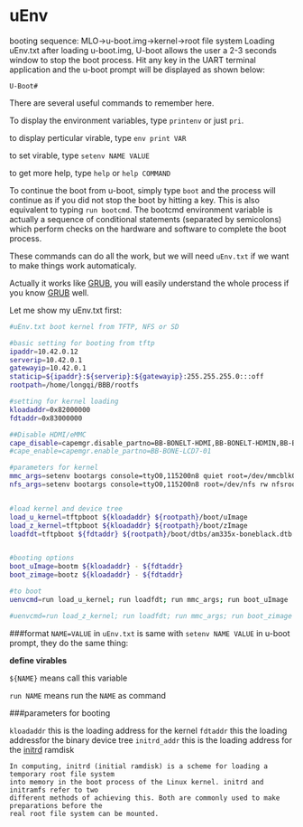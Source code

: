 # uEnv
booting sequence:
MLO->u-boot.img->kernel->root file system
Loading uEnv.txt after loading u-boot.img,
U-boot allows the user a 2-3 seconds window to stop the boot process.
Hit any key in the UART terminal application and the u-boot prompt will
be displayed as shown below:

`U-Boot#   `

There are several useful commands to remember here.

To display the environment variables, type `printenv` or just `pri`.

to display perticular virable, type `env print VAR`

to set virable, type `setenv NAME VALUE`

to get more help, type `help` or `help COMMAND`

To continue the boot from u-boot, simply type `boot` and the process will continue as if you did not stop the boot by hitting a key.  This is also equivalent to typing `run bootcmd`.  The bootcmd environment variable is actually a sequence of conditional statements (separated by semicolons) which perform checks on the hardware and software to complete the boot process.

These commands can do all the work, but we will need `uEnv.txt` if we want to make things work
automaticaly.

Actually it works like [GRUB], you will easily understand the whole process if you know [GRUB] well.

Let me show my uEnv.txt first:

```bash
#uEnv.txt boot kernel from TFTP, NFS or SD

#basic setting for booting from tftp
ipaddr=10.42.0.12
serverip=10.42.0.1
gatewayip=10.42.0.1
staticip=${ipaddr}:${serverip}:${gatewayip}:255.255.255.0:::off
rootpath=/home/longqi/BBB/rootfs

#setting for kernel loading
kloadaddr=0x82000000
fdtaddr=0x83000000

##Disable HDMI/eMMC
cape_disable=capemgr.disable_partno=BB-BONELT-HDMI,BB-BONELT-HDMIN,BB-BONE-EMMC-2G
#cape_enable=capemgr.enable_partno=BB-BONE-LCD7-01

#parameters for kernel
mmc_args=setenv bootargs console=ttyO0,115200n8 quiet root=/dev/mmcblk0p2 ro rootfstype=ext4 rootwait ${cape_disable} ${cape_enable}
nfs_args=setenv bootargs console=ttyO0,115200n8 root=/dev/nfs rw nfsroot=${serverip}:${rootpath} ip=${staticip} ${cape_disable} ${cape_enable}


#load kernel and device tree
load_u_kernel=tftpboot ${kloadaddr} ${rootpath}/boot/uImage
load_z_kernel=tftpboot ${kloadaddr} ${rootpath}/boot/zImage
loadfdt=tftpboot ${fdtaddr} ${rootpath}/boot/dtbs/am335x-boneblack.dtb


#booting options
boot_uImage=bootm ${kloadaddr} - ${fdtaddr}
boot_zimage=bootz ${kloadaddr} - ${fdtaddr}

#to boot
uenvcmd=run load_u_kernel; run loadfdt; run mmc_args; run boot_uImage

#uenvcmd=run load_z_kernel; run loadfdt; run mmc_args; run boot_zimage

```
###format
`NAME=VALUE` in `uEnv.txt` is same with `setenv NAME VALUE` in u-boot prompt, they do the same thing:

**define virables**

`${NAME}` means call this variable

`run NAME` means run the `NAME` as command

###parameters for booting

`kloadaddr` this is the loading address for the kernel
`fdtaddr` this the loading addressfor the binary device tree
`initrd_addr` this is the loading address for the [initrd] ramdisk
```
In computing, initrd (initial ramdisk) is a scheme for loading a temporary root file system
into memory in the boot process of the Linux kernel. initrd and initramfs refer to two
different methods of achieving this. Both are commonly used to make preparations before the
real root file system can be mounted.
```





[GRUB]:http://www.gnu.org/software/grub/
[initrd]:https://en.wikipedia.org/wiki/Initrd
